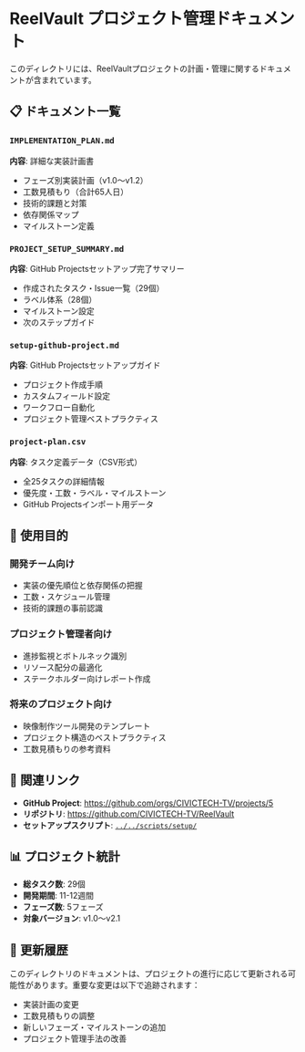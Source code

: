 # ReelVault プロジェクト管理ドキュメント

このディレクトリには、ReelVaultプロジェクトの計画・管理に関するドキュメントが含まれています。

## 📋 ドキュメント一覧

### `IMPLEMENTATION_PLAN.md`
**内容**: 詳細な実装計画書
- フェーズ別実装計画（v1.0〜v1.2）
- 工数見積もり（合計65人日）
- 技術的課題と対策
- 依存関係マップ
- マイルストーン定義

### `PROJECT_SETUP_SUMMARY.md`
**内容**: GitHub Projectsセットアップ完了サマリー
- 作成されたタスク・Issue一覧（29個）
- ラベル体系（28個）
- マイルストーン設定
- 次のステップガイド

### `setup-github-project.md`
**内容**: GitHub Projectsセットアップガイド
- プロジェクト作成手順
- カスタムフィールド設定
- ワークフロー自動化
- プロジェクト管理ベストプラクティス

### `project-plan.csv`
**内容**: タスク定義データ（CSV形式）
- 全25タスクの詳細情報
- 優先度・工数・ラベル・マイルストーン
- GitHub Projectsインポート用データ

## 🎯 使用目的

### 開発チーム向け
- 実装の優先順位と依存関係の把握
- 工数・スケジュール管理
- 技術的課題の事前認識

### プロジェクト管理者向け
- 進捗監視とボトルネック識別
- リソース配分の最適化
- ステークホルダー向けレポート作成

### 将来のプロジェクト向け
- 映像制作ツール開発のテンプレート
- プロジェクト構造のベストプラクティス
- 工数見積もりの参考資料

## 🔗 関連リンク

- **GitHub Project**: https://github.com/orgs/CIVICTECH-TV/projects/5
- **リポジトリ**: https://github.com/CIVICTECH-TV/ReelVault
- **セットアップスクリプト**: [`../../scripts/setup/`](../../scripts/setup/)

## 📊 プロジェクト統計

- **総タスク数**: 29個
- **開発期間**: 11-12週間
- **フェーズ数**: 5フェーズ
- **対象バージョン**: v1.0〜v2.1

## 🔄 更新履歴

このディレクトリのドキュメントは、プロジェクトの進行に応じて更新される可能性があります。重要な変更は以下で追跡されます：

- 実装計画の変更
- 工数見積もりの調整  
- 新しいフェーズ・マイルストーンの追加
- プロジェクト管理手法の改善 